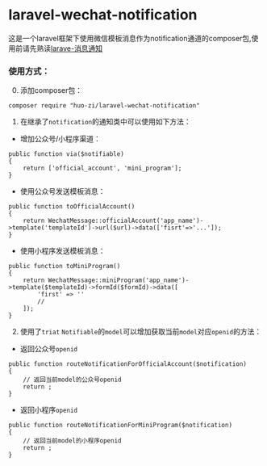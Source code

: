 # laravel-wechat-notification
这是一个laravel框架下使用微信模板消息作为notification通道的composer包,使用前请先熟读[larave-消息通知](https://learnku.com/docs/laravel/8.x/notifications/9396)

### 使用方式： ###
0. 添加composer包：
<pre><code>composer require "huo-zi/laravel-wechat-notification"</code></pre>

1. 在继承了`notification`的通知类中可以使用如下方法：
* 增加公众号/小程序渠道：
<pre><code>public function via($notifiable)
{
    return ['official_account', 'mini_program'];
}</code></pre>
* 使用公众号发送模板消息：
<pre><code>public function toOfficialAccount()
{
    return WechatMessage::officialAccount('app_name')->template('templateId')->url($url)->data(['fisrt'=>'...']);
}</code></pre>
* 使用小程序发送模板消息：
<pre><code>public function toMiniProgram()
{
    return WechatMessage::miniProgram('app_name')->template($templateId)->formId($formId)->data([
        'first' => ''
        //
    ]);
}</code></pre>
2. 使用了`triat` `Notifiable`的`model`可以增加获取当前`model`对应`openid`的方法：
* 返回公众号`openid`
<pre><code>public function routeNotificationForOfficialAccount($notification)
{
    // 返回当前model的公众号openid
    return ;
}</code></pre>
* 返回小程序`openid`
<pre><code>public function routeNotificationForMiniProgram($notification)
{
    // 返回当前model的小程序openid
    return ;
}</code></pre>
